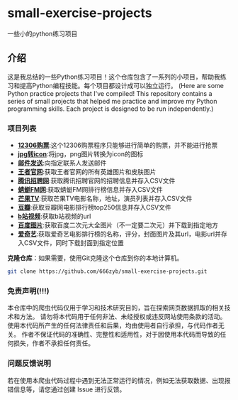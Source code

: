 # small-exercise-projects
一些小的python练习项目
## 介绍
这是我总结的一些Python练习项目！这个仓库包含了一系列的小项目，帮助我练习和提高Python编程技能。每个项目都设计成可以独立运行。
(Here are some Python practice projects that I've compiled! This repository contains a series of small projects that helped me practice and improve my Python programming skills. Each project is designed to be run independently.)
### 项目列表
- **[12306购票](https://github.com/666zyb/small-exercise-projects/tree/main/12306%E8%87%AA%E5%8A%A8%E8%B4%AD%E7%A5%A8)**:这个12306购票程序只能够进行简单的购票，并不能进行抢票
- **[jpg转icon](https://github.com/666zyb/small-exercise-projects/blob/main/jpg_icon.py)**:将jpg，png图片转换为icon的图标
- **[邮件发送](https://github.com/666zyb/small-exercise-projects/blob/main/sendEmail.py)**:向指定联系人发送邮件
- **[王者官网](https://github.com/666zyb/small-exercise-projects/tree/main/wangzheImage)**:获取王者官网的所有英雄图片和皮肤图片
- **[腾讯招聘网](https://github.com/666zyb/small-exercise-projects/tree/main/TxWork)**:获取腾讯招聘官网的招聘信息并存入CSV文件
- **[蜻蜓FM网](https://github.com/666zyb/small-exercise-projects/tree/main/qingtingFM)**:获取蜻蜓FM网排行榜信息并存入CSV文件
- **[芒果TV](https://github.com/666zyb/small-exercise-projects/tree/main/mangguoTV)**:获取芒果TV电影名称，地址，演员列表并存入CSV文件
- **[豆瓣](https://github.com/666zyb/small-exercise-projects/tree/main/douban)**:获取豆瓣网电影排行榜top250信息并存入CSV文件
- **[b站视频](https://github.com/666zyb/small-exercise-projects/tree/main/b站视频url)**:获取b站视频的url
- **[百度图片](https://github.com/666zyb/small-exercise-projects/tree/main/baiduImage)**:获取百度二次元大全图片（不一定要二次元）并下载到指定地方
- **[爱奇艺](https://github.com/666zyb/small-exercise-projects/tree/main/aiqiyiMovie)**:获取爱奇艺电影排行榜的名称，评分，封面图片及其url，电影url并存入CSV文件，同时下载封面到指定位置

 **克隆仓库**：如果需要，使用Git克隆这个仓库到你的本地计算机。
   ```bash
   git clone https://github.com/666zyb/small-exercise-projects.git
   ```

### 免责声明(!!!)
本仓库中的爬虫代码仅用于学习和技术研究目的，旨在探索网页数据抓取的相关技术和方法。
请勿将本代码用于任何非法、未经授权或违反网站使用条款的活动。使用本代码所产生的任何法律责任和后果，均由使用者自行承担，与代码作者无关。
作者不保证代码的准确性、完整性和适用性，对于因使用本代码而导致的任何损失，作者不承担任何责任。

### 问题反馈说明
若在使用本爬虫代码过程中遇到无法正常运行的情况，例如无法获取数据、出现报错信息等，请您通过创建 Issue 进行反馈。
